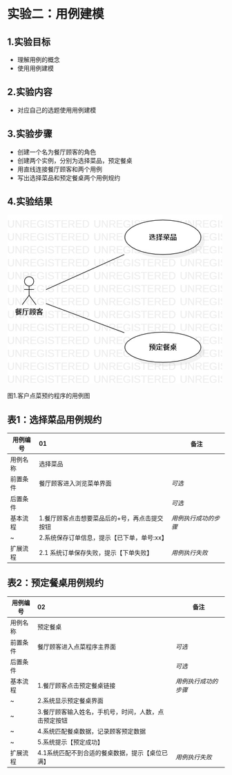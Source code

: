 # 实验二：用例建模

## 1.实验目标

- 理解用例的概念
- 使用用例建模

## 2.实验内容

- 对应自己的选题使用用例建模

## 3.实验步骤

- 创建一个名为餐厅顾客的角色
- 创建两个实例，分别为选择菜品，预定餐桌
- 用直线连接餐厅顾客和两个用例
- 写出选择菜品和预定餐桌两个用例规约

## 4.实验结果

 ![用例图](./lab2_usecase.jpg)
 
 图1.客户点菜预约程序的用例图

## 表1：选择菜品用例规约  

用例编号  | 01 | 备注  
-|:-|-  
用例名称  | 选择菜品  |   
前置条件  |   餐厅顾客进入浏览菜单界面   | *可选*   
后置条件  |      | *可选*   
基本流程  | 1.餐厅顾客点击想要菜品后的+号，再点击提交按钮  |*用例执行成功的步骤*    
~| 2.系统保存订单信息，提示【已下单，单号:xx】  |   
扩展流程  | 2.1 系统订单保存失败，提示【下单失败】  |*用例执行失败*    

## 表2：预定餐桌用例规约  

用例编号  | 02 | 备注  
-|:-|-  
用例名称  | 预定餐桌  |   
前置条件  |   餐厅顾客进入点菜程序主界面   | *可选*   
后置条件  |      | *可选*   
基本流程  | 1.餐厅顾客点击预定餐桌链接  |*用例执行成功的步骤*    
~| 2.系统显示预定餐桌界面  |   
~| 3.餐厅顾客输入姓名，手机号，时间，人数，点击预定按钮   |   
~| 4.系统匹配餐桌数据，记录顾客预定数据  |   
~| 5.系统提示【预定成功】  | 
扩展流程  | 4.1系统匹配不到合适的餐桌数据，提示【桌位已满】   |*用例执行失败*    

